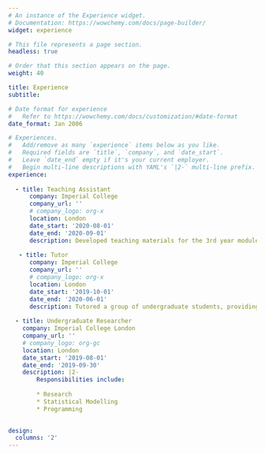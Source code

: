 ```yaml
---
# An instance of the Experience widget.
# Documentation: https://wowchemy.com/docs/page-builder/
widget: experience

# This file represents a page section.
headless: true

# Order that this section appears on the page.
weight: 40

title: Experience
subtitle:

# Date format for experience
#   Refer to https://wowchemy.com/docs/customization/#date-format
date_format: Jan 2006

# Experiences.
#   Add/remove as many `experience` items below as you like.
#   Required fields are `title`, `company`, and `date_start`.
#   Leave `date_end` empty if it's your current employer.
#   Begin multi-line descriptions with YAML's `|2-` multi-line prefix.
experience:
    
  - title: Teaching Assistant
      company: Imperial College
      company_url: ''
      # company_logo: org-x
      location: London
      date_start: '2020-08-01'
      date_end: '2020-09-01'
      description: Developed teaching materials for the 3rd year module Stochastic Simulation.
      
   - title: Tutor
      company: Imperial College
      company_url: ''
      # company_logo: org-x
      location: London
      date_start: '2019-10-01'
      date_end: '2020-06-01'
      description: Tutored a group of undergraduate students, providing insights into more advanced topics.
    
  - title: Undergraduate Researcher
    company: Imperial College London
    company_url: ''
    # company_logo: org-gc
    location: London
    date_start: '2019-08-01'
    date_end: '2019-09-30'
    description: |2-
        Responsibilities include:
        
        * Research
        * Statistical Modelling
        * Programming
        

design:
  columns: '2'
---
```


